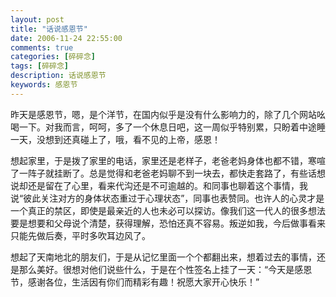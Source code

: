 ```yaml
---
layout: post
title: "话说感恩节"
date: 2006-11-24 22:55:00
comments: true
categories: [碎碎念]
tags: [碎碎念]
description: 话说感恩节
keywords: 感恩节
---
```


昨天是感恩节，嗯，是个洋节，在国内似乎是没有什么影响力的，除了几个网站吆喝一下。对我而言，呵呵，多了一个休息日吧，这一周似乎特别累，只盼着中途睡一天，没想到还真碰上了，哦，看不见的上帝，感恩！

<!--more-->

想起家里，于是拨了家里的电话，家里还是老样子，老爸老妈身体也都不错，寒喧了一阵子就挂断了。总是觉得和老爸老妈聊不到一块去，都快走套路了，有些话想说却还是留在了心里，看来代沟还是不可逾越的。和同事也聊着这个事情，我说“彼此关注对方的身体状态重过于心理状态”，同事也表赞同。也许人的心灵才是一个真正的禁区，即使是最亲近的人也未必可以探访。像我们这一代人的很多想法要是想要和父母说个清楚，获得理解，恐怕还真不容易。叛逆如我，今后做事看来只能先做后奏，平时多吹耳边风了。

想起了天南地北的朋友们，于是从记忆里面一个个都翻出来，想着过去的事情，还是那么美好。很想对他们说些什么，于是在个性签名上挂了一天：“今天是感恩节，感谢各位，生活因有你们而精彩有趣！祝愿大家开心快乐！”
